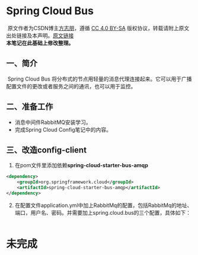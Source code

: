 # Spring Cloud Bus
​		原文作者为CSDN博主[方志朋](https://blog.csdn.net/forezp)，遵循 [CC 4.0 BY-SA](https://creativecommons.org/licenses/by-sa/4.0/) 版权协议，转载请附上原文出处链接及本声明。[原文链接](https://blog.csdn.net/forezp/article/details/81041028)  
​		**本笔记在此基础上修改整理。**
## 一、简介
​		Spring Cloud Bus 将分布式的节点用轻量的消息代理连接起来。它可以用于广播配置文件的更改或者服务之间的通讯，也可以用于监控。
## 二、准备工作
+ 消息中间件RabbitMQ安装学习。
+ 完成Spring Cloud Config笔记中的内容。
## 三、改造config-client
1. 在pom文件里添加依赖**spring-cloud-starter-bus-amqp**
```XML
<dependency>
	<groupId>org.springframework.cloud</groupId>
	<artifactId>spring-cloud-starter-bus-amqp</artifactId>
</dependency>
```
2. 在配置文件application.yml中加上RabbitMq的配置，包括RabbitMq的地址、端口，用户名、密码。并需要加上spring.cloud.bus的三个配置，具体如下：
```YML
```
# 未完成